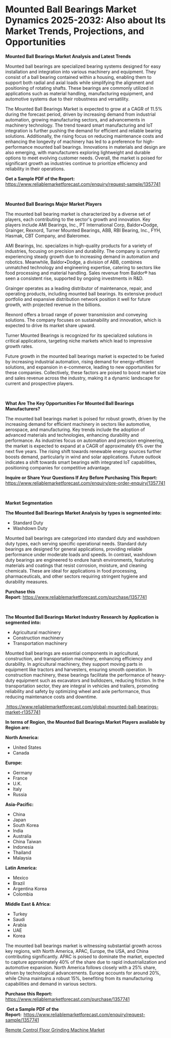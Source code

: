 <p><h1>Mounted Ball Bearings Market Dynamics 2025-2032: Also about Its Market Trends, Projections, and Opportunities</h1></p><p><strong>Mounted Ball Bearings Market Analysis and Latest Trends</strong></p>
<p><p>Mounted ball bearings are specialized bearing systems designed for easy installation and integration into various machinery and equipment. They consist of a ball bearing contained within a housing, enabling them to support both radial and axial loads while simplifying the alignment and positioning of rotating shafts. These bearings are commonly utilized in applications such as material handling, manufacturing equipment, and automotive systems due to their robustness and versatility.</p><p>The Mounted Ball Bearings Market is expected to grow at a CAGR of 11.5% during the forecast period, driven by increasing demand from industrial automation, growing manufacturing sectors, and advancements in machinery technology. The trend toward smart manufacturing and IoT integration is further pushing the demand for efficient and reliable bearing solutions. Additionally, the rising focus on reducing maintenance costs and enhancing the longevity of machinery has led to a preference for high-performance mounted ball bearings. Innovations in materials and design are also emerging, with manufacturers exploring lightweight and durable options to meet evolving customer needs. Overall, the market is poised for significant growth as industries continue to prioritize efficiency and reliability in their operations.</p></p>
<p><strong>Get a Sample PDF of the Report:&nbsp;</strong> <a href="https://www.reliablemarketforecast.com/enquiry/request-sample/1357741?utm_campaign=2280&utm_medium=2&utm_source=Github&utm_content=ia&utm_term=16022025&utm_id=mounted-ball-bearings">https://www.reliablemarketforecast.com/enquiry/request-sample/1357741</a></p>
<p>&nbsp;</p>
<p><strong>Mounted Ball Bearings Major Market Players</strong></p>
<p><p>The mounted ball bearing market is characterized by a diverse set of players, each contributing to the sector's growth and innovation. Key players include AMI Bearings, Inc., PT International Corp, Baldor•Dodge, Grainger, Rexnord, Turner Mounted Bearings, ABB, RBI Bearing, Inc., FYH, Hasmak, CBT Company, and Baleromex.</p><p>AMI Bearings, Inc. specializes in high-quality products for a variety of industries, focusing on precision and durability. The company is currently experiencing steady growth due to increasing demand in automation and robotics. Meanwhile, Baldor•Dodge, a division of ABB, combines unmatched technology and engineering expertise, catering to sectors like food processing and material handling. Sales revenue from Baldor® has seen a consistent rise, supported by ongoing investments in R&D.</p><p>Grainger operates as a leading distributor of maintenance, repair, and operating products, including mounted ball bearings. Its extensive product portfolio and expansive distribution network position it well for future growth, with projected revenue in the billions. </p><p>Rexnord offers a broad range of power transmission and conveying solutions. The company focuses on sustainability and innovation, which is expected to drive its market share upward.</p><p>Turner Mounted Bearings is recognized for its specialized solutions in critical applications, targeting niche markets which lead to impressive growth rates. </p><p>Future growth in the mounted ball bearings market is expected to be fueled by increasing industrial automation, rising demand for energy-efficient solutions, and expansion in e-commerce, leading to new opportunities for these companies. Collectively, these factors are poised to boost market size and sales revenue across the industry, making it a dynamic landscape for current and prospective players.</p></p>
<p>&nbsp;</p>
<p><strong>What Are The Key Opportunities For Mounted Ball Bearings Manufacturers?</strong></p>
<p><p>The mounted ball bearings market is poised for robust growth, driven by the increasing demand for efficient machinery in sectors like automotive, aerospace, and manufacturing. Key trends include the adoption of advanced materials and technologies, enhancing durability and performance. As industries focus on automation and precision engineering, the market is expected to expand at a CAGR of approximately 6% over the next five years. The rising shift towards renewable energy sources further boosts demand, particularly in wind and solar applications. Future outlook indicates a shift towards smart bearings with integrated IoT capabilities, positioning companies for competitive advantage.</p></p>
<p><strong>Inquire or Share Your Questions If Any Before Purchasing This Report:</strong> <a href="https://www.reliablemarketforecast.com/enquiry/pre-order-enquiry/1357741?utm_campaign=2280&utm_medium=2&utm_source=Github&utm_content=ia&utm_term=16022025&utm_id=mounted-ball-bearings">https://www.reliablemarketforecast.com/enquiry/pre-order-enquiry/1357741</a></p>
<p>&nbsp;</p>
<p><strong>Market Segmentation</strong></p>
<p><strong>The Mounted Ball Bearings Market Analysis by types is segmented into:</strong></p>
<p><ul><li>Standard Duty</li><li>Washdown Duty</li></ul></p>
<p><p>Mounted ball bearings are categorized into standard duty and washdown duty types, each serving specific operational needs. Standard duty bearings are designed for general applications, providing reliable performance under moderate loads and speeds. In contrast, washdown duty bearings are engineered to endure harsh environments, featuring materials and coatings that resist corrosion, moisture, and cleaning chemicals. These are ideal for applications in food processing, pharmaceuticals, and other sectors requiring stringent hygiene and durability measures.</p></p>
<p><strong>Purchase this Report:&nbsp;</strong><a href="https://www.reliablemarketforecast.com/purchase/1357741?utm_campaign=2280&utm_medium=2&utm_source=Github&utm_content=ia&utm_term=16022025&utm_id=mounted-ball-bearings">https://www.reliablemarketforecast.com/purchase/1357741</a></p>
<p>&nbsp;</p>
<p><strong>The Mounted Ball Bearings Market Industry Research by Application is segmented into:</strong></p>
<p><ul><li>Agricultural machinery</li><li>Construction machinery</li><li>Transportation machinery</li></ul></p>
<p><p>Mounted ball bearings are essential components in agricultural, construction, and transportation machinery, enhancing efficiency and durability. In agricultural machinery, they support moving parts in equipment like tractors and harvesters, ensuring smooth operation. In construction machinery, these bearings facilitate the performance of heavy-duty equipment such as excavators and bulldozers, reducing friction. In the transportation sector, they are integral in vehicles and trailers, promoting reliability and safety by optimizing wheel and axle performance, thus reducing maintenance costs and downtime.</p></p>
<p><a href="https://www.reliablemarketforecast.com/global-mounted-ball-bearings-market-r1357741?utm_campaign=2280&utm_medium=2&utm_source=Github&utm_content=ia&utm_term=16022025&utm_id=mounted-ball-bearings">&nbsp;https://www.reliablemarketforecast.com/global-mounted-ball-bearings-market-r1357741</a></p>
<p><strong>In terms of Region, the Mounted Ball Bearings Market Players available by Region are:</strong></p>
<p>
    <p> <strong> North America: </strong>
        <ul>
            <li>United States</li>
            <li>Canada</li>
        </ul>
        </p> 
    <p> <strong> Europe: </strong>
        <ul>
            <li>Germany</li>
            <li>France</li>
            <li>U.K.</li>
            <li>Italy</li>
            <li>Russia</li>
        </ul>
        </p> 
    <p> <strong> Asia-Pacific: </strong>
        <ul>
            <li>China</li>
            <li>Japan</li>
            <li>South Korea</li>
            <li>India</li>
            <li>Australia</li>
            <li>China Taiwan</li>
            <li>Indonesia</li>
            <li>Thailand</li>
            <li>Malaysia</li>
        </ul>
        </p> 
    <p> <strong> Latin America: </strong>
        <ul>
            <li>Mexico</li>
            <li>Brazil</li>
            <li>Argentina Korea</li>
            <li>Colombia</li>
        </ul>
        </p> 
    <p> <strong> Middle East & Africa: </strong>
        <ul>
            <li>Turkey</li>
            <li>Saudi</li>
            <li>Arabia</li>
            <li>UAE</li>
            <li>Korea</li>
        </ul>
    </p>
    </p>
<p><p>The mounted ball bearings market is witnessing substantial growth across key regions, with North America, APAC, Europe, the USA, and China contributing significantly. APAC is poised to dominate the market, expected to capture approximately 40% of the share due to rapid industrialization and automotive expansion. North America follows closely with a 25% share, driven by technological advancements. Europe accounts for around 20%, while China maintains a robust 15%, benefiting from its manufacturing capabilities and demand in various sectors.</p></p>
<p><strong>Purchase this Report: </strong><a href="https://www.reliablemarketforecast.com/purchase/1357741?utm_campaign=2280&utm_medium=2&utm_source=Github&utm_content=ia&utm_term=16022025&utm_id=mounted-ball-bearings">https://www.reliablemarketforecast.com/purchase/1357741</a></p>
<p>&nbsp;<strong>Get a Sample PDF of the Report:&nbsp;&nbsp;</strong><a href="https://www.reliablemarketforecast.com/enquiry/request-sample/1357741?utm_campaign=2280&utm_medium=2&utm_source=Github&utm_content=ia&utm_term=16022025&utm_id=mounted-ball-bearings">https://www.reliablemarketforecast.com/enquiry/request-sample/1357741</a></p>
<p><strong></strong></p>
<p><p><a href="https://github.com/pearlinewhite4692/Market-Research-Report-List-1/blob/main/remote-control-floor-grinding-machine-market.md?utm_campaign=2280&utm_medium=2&utm_source=Github&utm_content=ia&utm_term=16022025&utm_id=mounted-ball-bearings">Remote Control Floor Grinding Machine Market</a></p></p>